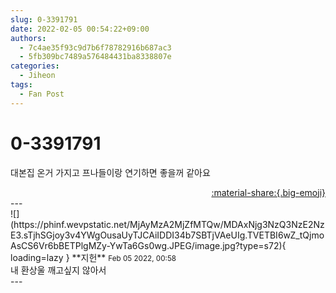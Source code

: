 ```yaml
---
slug: 0-3391791
date: 2022-02-05 00:54:22+09:00
authors:
  - 7c4ae35f93c9d7b6f78782916b687ac3
  - 5fb309bc7489a576484431ba8338807e
categories:
  - Jiheon
tags:
  - Fan Post
---
```


# 0-3391791

<div class="post-container" markdown="1">
<div class="content-container md-sidebar__scrollwrap" markdown="1">

대본집 온거 가지고 프나들이랑 연기하면 좋을꺼 같아요

</div>
</div>

<div style="text-align: right;" markdown="1">
<a href="https://weverse.io/fromis9/fanpost/0-3391791" style="text-align: right;">:material-share:{.big-emoji}</a>
</div>
---

<div class="comments-container md-sidebar__scrollwrap" markdown="1">
<div class="comment" markdown="1">
<div class='id-container' markdown="1">
![](https://phinf.wevpstatic.net/MjAyMzA2MjZfMTQw/MDAxNjg3NzQ3NzE2NzE3.sTjhSGjoy3v4YWgOusaUyTJCAiIDDI34b7SBTjVAeUIg.TVETBI6wZ_tQjmoAsCS6Vr6bBETPlgMZy-YwTa6Gs0wg.JPEG/image.jpg?type=s72){ loading=lazy }
**<span class="artist">지헌</span>** <small>Feb 05 2022, 00:58</small><br>
</div>
<div class='comment-body' markdown="1">
내 환상울 깨고싶지 않아서
</div>
</div>
</div>
---
